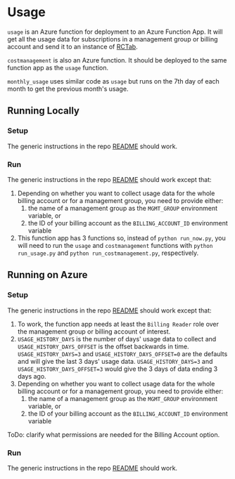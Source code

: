 # Usage

`usage` is an Azure function for deployment to an Azure Function App.
It will get all the usage data for subscriptions in a management group or billing account and send it to an instance of [RCTab](https://github.com/alan-turing-institute/rctab-api).

`costmanagement` is also an Azure function. It should be deployed to the same function app as the `usage` function.

`monthly_usage` uses similar code as `usage` but runs on the 7th day of each month to get the previous month's usage.

## Running Locally

### Setup

The generic instructions in the repo [README](../README.md) should work.

### Run

The generic instructions in the repo [README](../README.md) should work except that:

1. Depending on whether you want to collect usage data for the whole billing account or for a management group, you need to provide either:
   1. the name of a management group as the `MGMT_GROUP` environment variable, or
   1. the ID of your billing account as the `BILLING_ACCOUNT_ID` environment variable
1. This function app has 3 functions so, instead of `python run_now.py`, you will need to run the `usage` and `costmanagement` functions with `python run_usage.py` and `python run_costmanagement.py`, respectively.

## Running on Azure

### Setup

The generic instructions in the repo [README](../README.md) should work except that:

1. To work, the function app needs at least the `Billing Reader` role over the management group or billing account of interest.
1. `USAGE_HISTORY_DAYS` is the number of days' usage data to collect and `USAGE_HISTORY_DAYS_OFFSET` is the offset backwards in time.
  `USAGE_HISTORY_DAYS=3` and `USAGE_HISTORY_DAYS_OFFSET=0` are the defaults and will give the last 3 days' usage data.
  `USAGE_HISTORY_DAYS=3` and `USAGE_HISTORY_DAYS_OFFSET=3` would give the 3 days of data ending 3 days ago.
1. Depending on whether you want to collect usage data for the whole billing account or for a management group, you need to provide either:
   1. the name of a management group as the `MGMT_GROUP` environment variable, or
   1. the ID of your billing account as the `BILLING_ACCOUNT_ID` environment variable

ToDo: clarify what permissions are needed for the Billing Account option.

### Run

The generic instructions in the repo [README](../README.md) should work.
